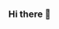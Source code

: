 ### Hi there 👋

<!--
**prince367/prince367** is a ✨ _special_ ✨ repository because its `README.md` (this file) appears on your GitHub profile.

Toh kesa lga mera mazak 😄
-->
